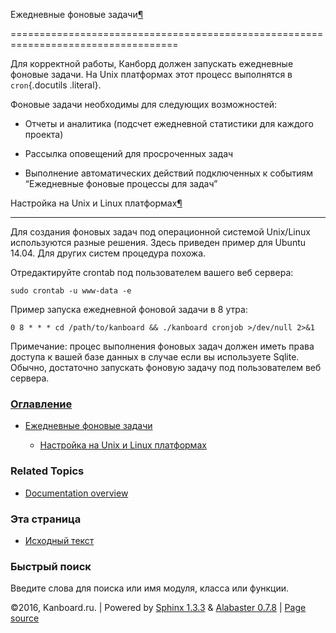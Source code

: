 Ежедневные фоновые задачи[¶](#background-job-scheduling "Ссылка на этот заголовок")

===================================================================================



Для корректной работы, Канборд должен запускать ежедневные фоновые задачи. На Unix платформах этот процесс выполнятся в `cron`{.docutils .literal}.



Фоновые задачи необходимы для следующих возможностей:



-   Отчеты и аналитика (подсчет ежедневной статистики для каждого проекта)



-   Рассылка оповещений для просроченных задач



-   Выполнение автоматических действий подключенных к событиям “Ежедневные фоновые процессы для задач”



Настройка на Unix и Linux платформах[¶](#configuration-on-unix-and-linux-platforms "Ссылка на этот заголовок")

--------------------------------------------------------------------------------------------------------------



Для создания фоновых задач под операционной системой Unix/Linux используются разные решения. Здесь приведен пример для Ubuntu 14.04. Для других систем процедура похожа.



Отредактируйте crontab под пользователем вашего веб сервера:



    sudo crontab -u www-data -e



Пример запуска ежедневной фоновой задачи в 8 утра:



    0 8 * * * cd /path/to/kanboard && ./kanboard cronjob >/dev/null 2>&1



Примечание: процес выполнения фоновых задач должен иметь права доступа к вашей базе данных в случае если вы используете Sqlite. Обычно, достаточно запускать фоновую задачу под пользователем веб сервера.



### [Оглавление](index.markdown)



-   [Ежедневные фоновые задачи](#)

    -   [Настройка на Unix и Linux платформах](#configuration-on-unix-and-linux-platforms)



### Related Topics



-   [Documentation overview](index.markdown)



### Эта страница



-   [Исходный текст](_sources/cronjob.txt)



### Быстрый поиск



Введите слова для поиска или имя модуля, класса или функции.



©2016, Kanboard.ru. | Powered by [Sphinx 1.3.3](http://sphinx-doc.org/) & [Alabaster 0.7.8](https://github.com/bitprophet/alabaster) | [Page source](_sources/cronjob.txt)

